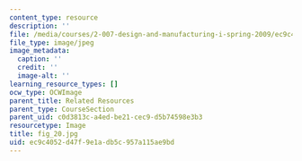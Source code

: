 ```yaml
---
content_type: resource
description: ''
file: /media/courses/2-007-design-and-manufacturing-i-spring-2009/ec9c4052d47f9e1adb5c957a115ae9bd_fig_20.jpg
file_type: image/jpeg
image_metadata:
  caption: ''
  credit: ''
  image-alt: ''
learning_resource_types: []
ocw_type: OCWImage
parent_title: Related Resources
parent_type: CourseSection
parent_uid: c0d3813c-a4ed-be21-cec9-d5b74598e3b3
resourcetype: Image
title: fig_20.jpg
uid: ec9c4052-d47f-9e1a-db5c-957a115ae9bd
---
```

